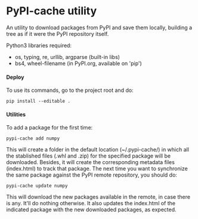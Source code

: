 # PyPI-cache utility

An utility to download packages from PyPI and save them locally, building a tree as if it were the PyPI repository itself.

Python3 libraries required:

- os, typing, re, urllib, argparse (built-in libs)
- bs4, wheel-filename (in PyPI.org, available on 'pip')

#### Deploy

To use its commands, go to the project root and do:

```
pip install --editable .
```

#### Utilities

To add a package for the first time:

```
pypi-cache add numpy
```

This will create a folder in the default location (~/.pypi-cache/) in which all the stablished files (.whl and .zip) for the specified package will be downloaded. Besides, it will create the corresponding metadata files (index.html) to track that package. The next time you want to synchronize the same package against the PyPI remote repository, you should do:

```
pypi-cache update numpy
```

This will download the new packages available in the remote, in case there is any. It'll do nothing otherwise. It also updates the index.html of the indicated package with the new downloaded packages, as expected.